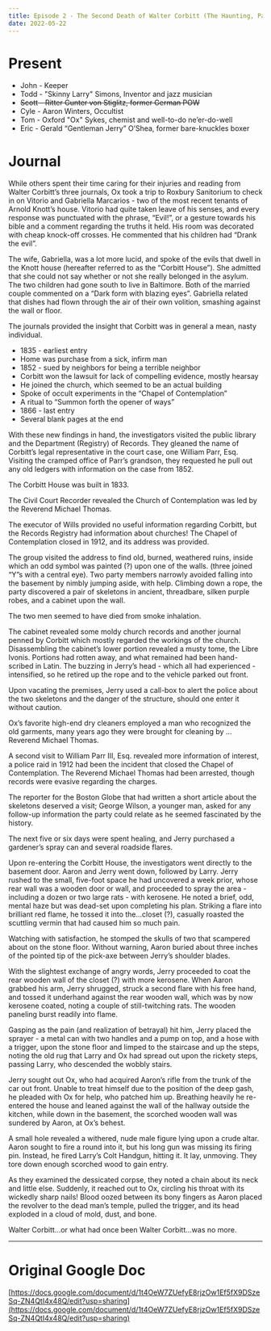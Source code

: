 ```yaml
---
title: Episode 2 - The Second Death of Walter Corbitt (The Haunting, Part 2) - May 22, 2022
date: 2022-05-22
---
```


# Present

* John - Keeper
* Todd - "Skinny Larry" Simons, Inventor and jazz musician
* ~~Scott - Ritter Gunter von Stiglitz, former German POW~~
* Cyle - Aaron Winters, Occultist
* Tom - Oxford "Ox" Sykes, chemist and well-to-do ne’er-do-well
* Eric - Gerald “Gentleman Jerry” O’Shea, former bare-knuckles boxer

# Journal

While others spent their time caring for their injuries and reading from Walter Corbitt’s three journals, Ox took a trip to Roxbury Sanitorium to check in on Vitorio and Gabriella Marcarios - two of the most recent tenants of Arnold Knott’s house. Vitorio had quite taken leave of his senses, and every response was punctuated with the phrase, “Evil!”, or a gesture towards his bible and a comment regarding the truths it held. His room was decorated with cheap knock-off crosses. He commented that his children had “Drank the evil”.

The wife, Gabriella, was a lot more lucid, and spoke of the evils that dwell in the Knott house (hereafter referred to as the “Corbitt House”). She admitted that she could not say whether or not she really belonged in the asylum. The two children had gone south to live in Baltimore. Both of the married couple commented on a “Dark form with blazing eyes”. Gabriella related that dishes had flown through the air of their own volition, smashing against the wall or floor.

The journals provided the insight that Corbitt was in general a mean, nasty individual. 

* 1835 - earliest entry
* Home was purchase from a sick, infirm man
* 1852 - sued by neighbors for being a terrible neighbor
* Corbitt won the lawsuit for lack of compelling evidence, mostly hearsay
* He joined the church, which seemed to be an actual building
* Spoke of occult experiments in the “Chapel of Contemplation”
* A ritual to “Summon forth the opener of ways”
* 1866 - last entry
* Several blank pages at the end

With these new findings in hand, the investigators visited the public library and the Department (Registry) of Records. They gleaned the name of Corbitt’s legal representative in the court case, one William Parr, Esq. Visiting the cramped office of Parr’s grandson, they requested he pull out any old ledgers with information on the case from 1852.

The Corbitt House was built in 1833.

The Civil Court Recorder revealed the Church of Contemplation was led by the Reverend Michael Thomas.

The executor of Wills provided no useful information regarding Corbitt, but the Records Registry had information about churches! The Chapel of Contemplation closed in 1912, and its address was provided.

The group visited the address to find old, burned, weathered ruins, inside which an odd symbol was painted (?) upon one of the walls. (three joined “Y”s with a central eye). Two party members narrowly avoided falling into the basement by nimbly jumping aside, with help. Climbing down a rope, the party discovered a pair of skeletons in ancient, threadbare, silken purple robes, and a cabinet upon the wall.

The two men seemed to have died from smoke inhalation. 

The cabinet revealed some moldy church records and another journal penned by Corbitt which mostly regarded the workings of the church. Disassembling the cabinet’s lower portion revealed a musty tome, the Libre Ivonis. Portions had rotten away, and what remained had been hand-scribed in Latin. The buzzing in Jerry’s head - which all had experienced - intensified, so he retired up the rope and to the vehicle parked out front.

Upon vacating the premises, Jerry used a call-box to alert the police about the two skeletons and the danger of the structure, should one enter it without caution.

Ox’s favorite high-end dry cleaners employed a man who recognized the old garments, many years ago they were brought for cleaning by … Reverend Michael Thomas.

A second visit to William Parr III, Esq. revealed more information of interest, a police raid in 1912 had been the incident that closed the Chapel of Contemplation. The Reverend Michael Thomas had been arrested, though records were evasive regarding the charges.

The reporter for the Boston Globe that had written a short article about the skeletons deserved a visit; George Wilson, a younger man, asked for any follow-up information the party could relate as he seemed fascinated by the history.

The next five or six days were spent healing, and Jerry purchased a gardener’s spray can and several roadside flares.

Upon re-entering the Corbitt House, the investigators went directly to the basement door. Aaron and Jerry went down, followed by Larry. Jerry rushed to the small, five-foot space he had uncovered a week prior, whose rear wall was a wooden door or wall, and proceeded to spray the area - including a dozen or two large rats - with kerosene. He noted a brief, odd, mental haze but was dead-set upon completing his plan. Striking a flare into brilliant red flame, he tossed it into the...closet (?), casually roasted the scuttling vermin that had caused him so much pain. 

Watching with satisfaction, he stomped the skulls of two that scampered about on the stone floor. Without warning, Aaron buried about three inches of the pointed tip of the pick-axe between Jerry’s shoulder blades.

With the slightest exchange of angry words, Jerry proceeded to coat the rear wooden wall of the closet (?) with more kerosene. When Aaron grabbed his arm, Jerry shrugged, struck a second flare with his free hand, and tossed it underhand against the rear wooden wall, which was by now kerosene coated, noting a couple of still-twitching rats. The wooden paneling burst readily into flame.

Gasping as the pain (and realization of betrayal) hit him, Jerry placed the sprayer - a metal can with two handles and a pump on top, and a hose with a trigger, upon the stone floor and limped to the staircase and up the steps, noting the old rug that Larry and Ox had spread out upon the rickety steps, passing Larry, who descended the wobbly stairs.

Jerry sought out Ox, who had acquired Aaron’s rifle from the trunk of the car out front. Unable to treat himself due to the position of the deep gash, he pleaded with Ox for help, who patched him up. Breathing heavily he re-entered the house and leaned against the wall of the hallway outside the kitchen, while down in the basement, the scorched wooden wall was sundered by Aaron, at Ox’s behest.

A small hole revealed a withered, nude male figure lying upon a crude altar. Aaron sought to fire a round into it, but his long gun was missing its firing pin. Instead, he fired Larry’s Colt Handgun, hitting it. It lay, unmoving. They tore down enough scorched wood to gain entry.

As they examined the dessicated corpse, they noted a chain about its neck and little else. Suddenly, it reached out to Ox, circling his throat with its wickedly sharp nails! Blood oozed between its bony fingers as Aaron placed the revolver to the dead man’s temple, pulled the trigger, and its head exploded in a cloud of mold, dust, and bone.

Walter Corbitt...or what had once been Walter Corbitt...was no more.

---

# Original Google Doc

[https://docs.google.com/document/d/1t4OeW7ZUefyE8rjzOw1Ef5fX9DSzeSq-ZN4QtI4x48Q/edit?usp=sharing](https://docs.google.com/document/d/1t4OeW7ZUefyE8rjzOw1Ef5fX9DSzeSq-ZN4QtI4x48Q/edit?usp=sharing)
